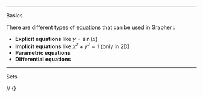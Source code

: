 
---
Basics

There are different types of equations that can be used in Grapher :

- **Explicit equations** like $y = \sin(x)$
- **Implicit equations** like $x^2 + y^2 = 1$ (only in 2D)
- **Parametric equations**
- **Differential equations**


--- 
Sets

// {}

